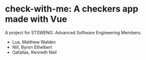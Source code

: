 # check-with-me: A checkers app made with Vue
A project for STSWENG: Advanced Software Engineering
Members:
- Lua, Matthew Walden
- Nill, Byron Ethelbert
- Oafallas, Kenneth Neil

